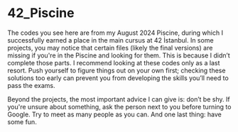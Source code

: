 # 42_Piscine

The codes you see here are from my August 2024 Piscine, during which I successfully earned a place in the main cursus at 42 İstanbul. In some projects, you may notice that certain files (likely the final versions) are missing if you're in the Piscine and looking for them. This is because I didn’t complete those parts. I recommend looking at these codes only as a last resort. Push yourself to figure things out on your own first; checking these solutions too early can prevent you from developing the skills you’ll need to pass the exams.

Beyond the projects, the most important advice I can give is: don’t be shy. If you're unsure about something, ask the person next to you before turning to Google. Try to meet as many people as you can. And one last thing: have some fun.





